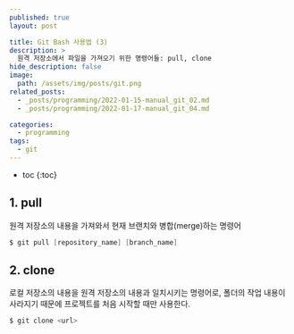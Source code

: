 ```yaml
---
published: true
layout: post

title: Git Bash 사용법 (3)
description: >
  원격 저장소에서 파일을 가져오기 위한 명령어들: pull, clone
hide_description: false
image: 
  path: /assets/img/posts/git.png
related_posts:
  - _posts/programming/2022-01-15-manual_git_02.md
  - _posts/programming/2022-01-17-manual_git_04.md

categories:
  - programming
tags:
  - git
---
```


* toc
{:toc}

## 1. pull
원격 저장소의 내용을 가져와서 현재 브랜치와 병합(merge)하는 명령어

```powershell
$ git pull [repository_name] [branch_name]
```

## 2. clone
로컬 저장소의 내용을 원격 저장소의 내용과 일치시키는 명령어로, 폴더의 작업 내용이 사라지기 때문에 프로젝트를 처음 시작할 때만 사용한다.

```powershell
$ git clone <url>
```